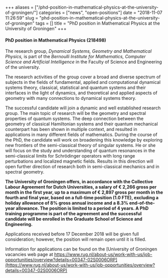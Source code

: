 +++
aliases = ["/phd-position-in-mathematical-physics-at-the-university-of-groningen/"]
categories = ["news", "open-positions"]
date = "2018-11-07 11:26:59"
slug = "phd-position-in-mathematical-physics-at-the-university-of-groningen"
tags = []
title = "PhD position in Mathematical Physics at the University of Groningen"
+++

#### PhD position in Mathematical Physics (218498)

The research group, *Dynamical Systems, Geometry and Mathematical
Physics,* is part of the *Bernoulli Institute for Mathematics, Computer
Science and Artificial Intelligence* in the Faculty of Science and
Engineering of the university.

The research activities of the group cover a broad and diverse spectrum
of subjects in the fields of fundamental, applied and computational
dynamical systems theory, classical, statistical and quantum systems and
their interfaces in the light of dynamics, and theoretical and applied
aspects of geometry with many connections to dynamical systems theory.

The successful candidate will join a dynamic and well established
research group. The main topic of research will be the geometry and
spectral properties of quantum systems. The deep connection between the
geometry of classical Hamiltonian systems and their quantum mechanical
counterpart has been shown in multiple context, and resulted in
applications in many different fields of mathematics. During the course
of the PhD, the candidate will work on broadening this knowledge by
exploring new frontiers of the semi-classical theory of singular
systems. He or she will focus on the study and understanding of quantum
resonances in the semi-classical limits for Schrödinger operators with
long range perturbations and localized magnetic fields. Results in this
direction will open further direction of research both in semi-classical
mechanics and in spectral geometry.

**The University of Groningen offers, in accordance with the Collective
Labour Agreement for Dutch Universities, a salary of € 2,266 gross per
month in the first year, up to a maximum of € 2,897 gross per month in
the fourth and final year, based on a full-time position (1.0 FTE),
excluding a holiday allowance of 8% gross annual income and a 8.3%
end-of-the-year allowance. The position is limited to a period of 4
years. A PhD training programme is part of the agreement and the
successful candidate will be enrolled in the Graduate School of Science
and Engineering.**

Applications received before 17 December 2018 will be given full
consideration; however, the position will remain open until it is
filled.

Information for applications can be found on the [University of
Groningen vacancies web page at
https://www.rug.nl/about-us/work-with-us/job-opportunities/overview?details=00347-02S0006ORP](https://www.rug.nl/about-us/work-with-us/job-opportunities/overview?details=00347-02S0006ORP)
